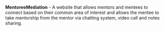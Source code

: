 **MentoreeMediation** - A website that allows mentors and mentees to connect based on their common area of interest and 
allows the mentee to take mentorship from the mentor via chatting system, video call and notes sharing.
